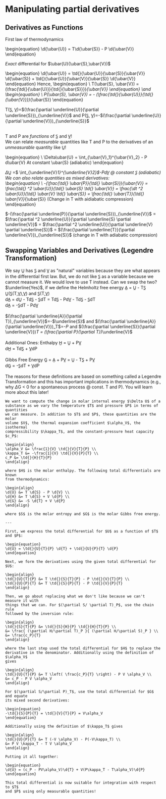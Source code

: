 # Manipulating partial derivatives
## Derivatives as Functions

First law of thermodynamics

\begin{equation}
\d{\ubar{U}} = T\d{\ubar{S}} - P \d{\ubar{V}}
\end{equation}

*Exact* differential for $\ubar{U}(\ubar{S},\ubar{V})$

\begin{equation}
\d{\ubar{U}} = \td{}{\ubar{U}}{\ubar{S}}{\ubar{V}} \d{\ubar{S}} + \td{}{\ubar{U}}{\ubar{V}}{\ubar{S}} \d{\ubar{V}}
\end{equation}
Hence,
\begin{equation}
\ T(\ubar{S}, \ubar{V}) = (\frac{\td{}{\ubar{U}}}{\td{}{\ubar{S}}})_{\ubar{V}}
\end{equation}
\and
\begin{equation}
\ P(\ubar{S}, \ubar{V}) = - (\frac{\td{}{\ubar{U}}}{\td{}{\ubar{V}}})_{\ubar{S}}
\end{equation}

T(S̲, V̲)=$(\frac{\partial \underline{U}}{\partial \underline{S}})_{\underline{V}}$ and P(S̲, V̲)=-$(\frac{\partial \underline{U}}{\partial \underline{V}})_{\underline{S}}$ <br>
<br>

T and P are *functions* of S̲ and V̲! <br>
We can relate *measurable* quantities like T and P to the derivatives of an *unmeasurable* quantity like U̲!

\begin{equation}
\ \Delta\ubar{U} = \int_{\ubar{V}_1}^{\ubar{V}_2} - P d\ubar{V} At constant \ubar{S} (adiabatic)
\end{equation}


$\Delta$U̲ =$ \int_{\underline{V}_1}^{\underline{V}_2}$-PdV̲ @ constant S̲ (adiabatic) <br>
We can also relate quantities as mixed derivatives: <br>
\begin{equation}
\ -(\frac{\td{} \ubar{P}}{\td{} \ubar{S}})_{\ubar{V}} = \frac{\td{} ^2 \ubar{U}}{\td{} \ubar{S} \td{} \ubar{V}} = \frac{\dt ^2 \ubar{U}}{\td{} \ubar{V} \td{} \ubar{S}} = \frac{\td{} \ubar{T}}{\td{} \ubar{V}}_{\ubar{S}} (Change in T with aidiabatic compression)
\end{equation}


$-(\frac{\partial \underline{P}}{\partial \underline{S}})_{\underline{V}}$ = $\frac{\partial ^2 \underline{U}}{\partial \underline{S} \partial \underline{V}}$ = $\frac{\partial ^2 \underline{U}}{\partial \underline{V} \partial \underline{S}}$ = $(\frac{\partial \underline{T}}{\partial \underline{V}})_{\underline{S}}$ (change in T with adiabatic compression) <br>

## Swapping Variables and Derivatives (Legendre Transformation)

We say U̲ has S̲ and V̲ as "natural" variables because they are what appears in the differential first law. But, we do not like S̲ as a variable because we cannot measure it. We would love to use T instead. Can we swap the two? <br>
$\underline{Yes}$, if we define the Helmholtz free energy A̲ = U̲ - TS̲ <br>
U̲(S̲(T,V̲),V̲) and S̲(T,V̲) <br>
dA̲ = dU̲ - TdS̲ - S̲dT = TdS̲ - PdV̲ - TdS̲ - S̲dT <br>
dA̲ = -S̲dT - PdV̲ <br>
<br>
$(\frac{\partial \underline{A}}{\partial T})_{\underline{V}}$=-$\underline{S}$  and  $(\frac{\partial \underline{A}}{\partial \underline{V}})_T$=-$P$  and  $(\frac{\partial \underline{S}}{\partial \underline{V}})_T $=$ (\frac{\partial P}{\partial T})_\underline{V}$ <br>
<br>
Additional Ones: Enthalpy   H̲ = U̲ + PV̲ <br>
                           dH̲ = TdS̲ + V̲dP <br>
<br>
        Gibbs Free Energy   G̲ = A̲ + PV̲ = U̲ - TS̲ + PV̲ <br>
                           dG̲ = -S̲dT + V̲dP <br>
<br>
The reasons for these definitions are based on something called a Legendre Transformation and this has important implications in thermodynamics (e.g., why $\Delta$G $<$ 0 for a spontaneous process @ const. T and P). You will learn more about this later!


```{example} Change in internal energy
We want to compute the change in molar internal energy $\Delta U$ of a
substance as we vary the temperature $T$ and pressure $P$ in terms of quantities
we can measure. In addition to $T$ and $P$, these quantities are the molar
volume $V$, the thermal expansion coefficient $\alpha_V$, the isothermal
compressibility $\kappa_T$, and the constant-pressure heat capacity $c_P$:

\begin{align}
\alpha_V &= \frac{1}{V} \td{}{V}{T}{P} \\
\kappa_T &= -\frac{1}{V} \td{}{V}{P}{T} \\
c_P &= \td{}{H}{T}{P}
\end{align}

where $H$ is the molar enthalpy. The following total differentials are known
from thermodynamics:

\begin{align}
\d{U} &= T \d{S} - P \d{V} \\
\d{H} &= T \d{S} + V \d{P} \\
\d{G} &= -S \d{T} + V \d{P}
\end{align}

where $S$ is the molar entropy and $G$ is the molar Gibbs free energy.

---

First, we express the total differential for $U$ as a function of $T$ and $P$:

\begin{equation}
\d{U} = \td{}{U}{T}{P} \d{T} + \td{}{U}{P}{T} \d{P}
\end{equation}

Next, we form the derivatives using the given total differential for $U$:

\begin{align}
\td{}{U}{T}{P} &= T \td{}{S}{T}{P} - P \td{}{V}{T}{P} \\
\td{}{U}{P}{T} &= T \td{}{S}{P}{T} - P \td{}{V}{P}{T}
\end{align}

Then, we go about replacing what we don't like because we can't measure it with
things that we can. For $(\partial S/ \partial T)_P$, use the chain rule
followed by the inversion rule:

\begin{align}
\td{}{S}{T}{P} &= \td{}{S}{H}{P} \td{}{H}{T}{P} \\
&= \frac{ (\partial H/\partial T)_P }{ (\partial H/\partial S)_P } \\
&= \frac{c_P}{T}
\end{align}

where the last step used the total differential for $H$ to replace the
derivative in the denominator. Additionally using the definition of $\alpha_V$
gives

\begin{align}
\td{}{U}{T}{P} &= T \left( \frac{c_P}{T} \right) - P V \alpha_V \\
&= c_P - P V \alpha_V
\end{align}

For $(\partial S/\partial P)_T$, use the total differential for $G$ and equate
its mixed second derivatives:

\begin{equation}
-\td{}{S}{P}{T} = \td{}{V}{T}{P} = V\alpha_V
\end{equation}

Additionally using the definition of $\kappa_T$ gives

\begin{align}
\td{}{U}{P}{T} &= T (-V \alpha_V) - P(-V\kappa_T) \\
&= P V \kappa_T - T V \alpha_V
\end{align}

Putting it all together:

\begin{equation}
\d{U} = (c_P - PV\alpha_V)\d{T} + V(P\kappa_T - T\alpha_V)\d{P}
\end{equation}

This total differential is now suitable for integration with respect to $T$
and $P$ using only measurable quantities!
```
